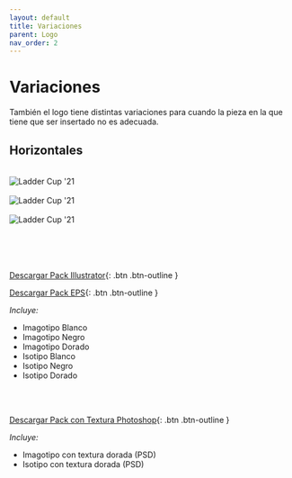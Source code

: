```yaml
---
layout: default
title: Variaciones
parent: Logo
nav_order: 2
---
```


# Variaciones

También el logo tiene distintas variaciones para cuando la pieza en la que tiene que ser insertado no es adecuada.

## Horizontales
<br />

<img src="../../../assets/images/logo-horizontal-negro.jpg" alt="Ladder Cup '21"/>
<br />
<br />

<img src="../../../assets/images/logo-horizontal-blanco.jpg" alt="Ladder Cup '21"/>
<br /><br />

<img src="../../../assets/images/logo-horizontal-dorado.jpg" alt="Ladder Cup '21"/>
<br />
<br />
<br />
<br /><br />

[Descargar Pack Illustrator](https://drive.google.com/uc?export=download&id=1m9KBqO5D0bYAR-ctpbIdta8shTv8hLV8){: .btn .btn-outline }

[Descargar Pack EPS](https://drive.google.com/uc?export=download&id=1VJpkc1DvMvpfrFIAhTPGqE_Y3zkE7rRv){: .btn .btn-outline }


*Incluye:*
<ul>
<li>Imagotipo Blanco</li>
<li>Imagotipo Negro</li>
<li>Imagotipo Dorado</li>
<li>Isotipo Blanco</li>
<li>Isotipo Negro</li>
<li>Isotipo Dorado</li>
</ul>
<br>
<br>


[Descargar Pack con Textura Photoshop](https://drive.google.com/uc?export=download&id=1O8ZcjkCVzRkREdpIvYYyFGDa9tRXvyCQ){: .btn .btn-outline }

*Incluye:*
<ul>
<li>Imagotipo con textura dorada (PSD)</li>
<li>Isotipo con textura dorada (PSD)</li>
</ul>


